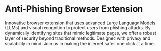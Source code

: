 # Anti-Phishing Browser Extension

Innovative browser extension that uses advanced Large Language Models (LLMs) and visual recognition to protect users from phishing attacks. By dynamically identifying sites that mimic legitimate pages, we offer a robust layer of security beyond traditional methods. Designed with privacy and scalability in mind. Join us in making the internet safer, one click at a time.
